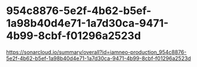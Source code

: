 # 954c8876-5e2f-4b62-b5ef-1a98b40d4e71-1a7d30ca-9471-4b99-8cbf-f01296a2523d
https://sonarcloud.io/summary/overall?id=iamneo-production_954c8876-5e2f-4b62-b5ef-1a98b40d4e71-1a7d30ca-9471-4b99-8cbf-f01296a2523d
